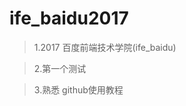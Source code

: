# ife_baidu2017


>   1.2017 百度前端技术学院(ife_baidu)

>   2.第一个测试
  
>   3.熟悉 github使用教程


    

  

  
  

